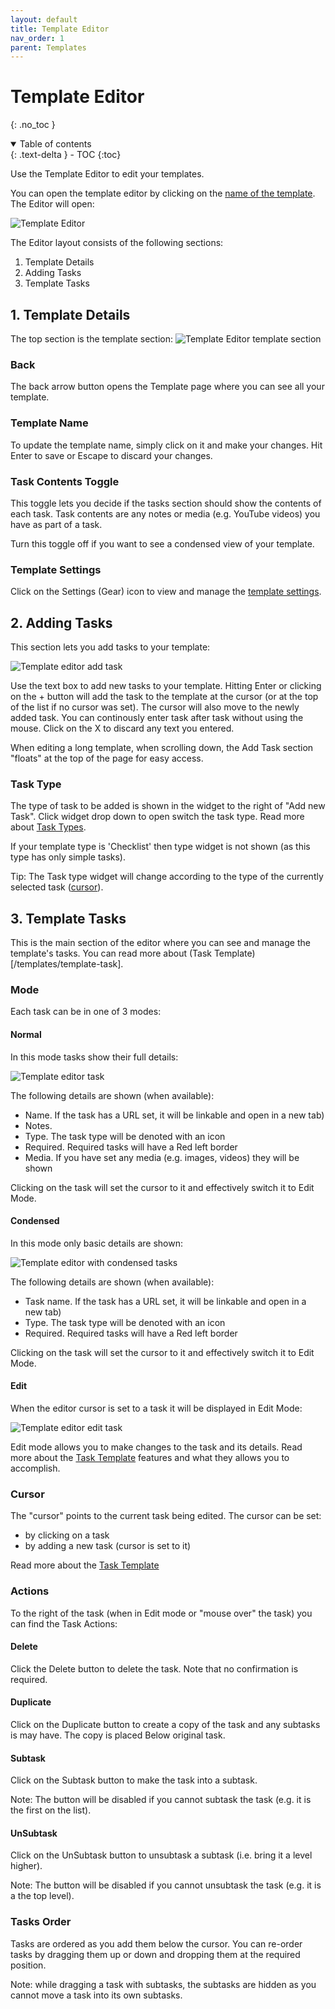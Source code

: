 ```yaml
---
layout: default
title: Template Editor
nav_order: 1
parent: Templates
---
```


# Template Editor

{: .no_toc }

<details open markdown="block">
  <summary>
    Table of contents
  </summary>
  {: .text-delta }
- TOC
{:toc}
</details>

Use the Template Editor to edit your templates.

You can open the template editor by clicking on the [name of the template](/templates/templates/#editing-templates). The Editor will open:

![Template Editor](/assets/images/templates/template-editor.png)

The Editor layout consists of the following sections:

1. Template Details
2. Adding Tasks
3. Template Tasks

## 1. Template Details

The top section is the template section:
![Template Editor template section](/assets/images/templates/template-editor-template.png)

### Back

The back arrow button opens the Template page where you can see all your template.

### Template Name

To update the template name, simply click on it and make your changes. Hit Enter to save or Escape to discard your changes.

### Task Contents Toggle

This toggle lets you decide if the tasks section should show the contents of each task. Task contents are any notes or media (e.g. YouTube videos) you have as part of a task.

Turn this toggle off if you want to see a condensed view of your template.

### Template Settings

Click on the Settings (Gear) icon to view and manage the [template settings](/templates/template-settings/).

## 2. Adding Tasks

This section lets you add tasks to your template:

![Template editor add task](/assets/images/templates/template-editor-add-task.png)

Use the text box to add new tasks to your template. Hitting Enter or clicking on the + button will add the task to the template at the cursor (or at the top of the list if no cursor was set). The cursor will also move to the newly added task. You can continously enter task after task without using the mouse. Click on the X to discard any text you entered.

When editing a long template, when scrolling down, the Add Task section "floats" at the top of the page for easy access.

### Task Type

The type of task to be added is shown in the widget to the right of "Add new Task". Click widget drop down to open switch the task type. Read more about [Task Types](/checklists/task-types/).

If your template type is 'Checklist' then type widget is not shown (as this type has only simple tasks).

Tip: The Task type widget will change according to the type of the currently selected task ([cursor](/templates/template-edito/#cursor)).

## 3. Template Tasks

This is the main section of the editor where you can see and manage the template's tasks. You can read more about (Task Template)[/templates/template-task].

### Mode

Each task can be in one of 3 modes:

#### Normal

In this mode tasks show their full details:

![Template editor task](/assets/images/templates/template-editor-task-normal.png)

The following details are shown (when available):

- Name. If the task has a URL set, it will be linkable and open in a new tab)
- Notes.
- Type. The task type will be denoted with an icon
- Required. Required tasks will have a Red left border
- Media. If you have set any media (e.g. images, videos) they will be shown

Clicking on the task will set the cursor to it and effectively switch it to Edit Mode.

#### Condensed

In this mode only basic details are shown:

![Template editor with condensed tasks](/assets/images/templates/template-editor-task-condensed.png)

The following details are shown (when available):

- Task name. If the task has a URL set, it will be linkable and open in a new tab)
- Type. The task type will be denoted with an icon
- Required. Required tasks will have a Red left border

Clicking on the task will set the cursor to it and effectively switch it to Edit Mode.

#### Edit

When the editor cursor is set to a task it will be displayed in Edit Mode:

![Template editor edit task](/assets/images/templates/template-editor-task-edit.png)

Edit mode allows you to make changes to the task and its details. Read more about the [Task Template](/templates/template-task/) features and what they allows you to accomplish.

### Cursor

The "cursor" points to the current task being edited. The cursor can be set:

- by clicking on a task
- by adding a new task (cursor is set to it)

Read more about the [Task Template](/templates/template-task/)

### Actions

To the right of the task (when in Edit mode or "mouse over" the task) you can find the Task Actions:

#### Delete

Click the Delete button to delete the task. Note that no confirmation is required.

#### Duplicate

Click on the Duplicate button to create a copy of the task and any subtasks is may have. The copy is placed Below original task.

#### Subtask

Click on the Subtask button to make the task into a subtask.

Note: The button will be disabled if you cannot subtask the task (e.g. it is the first on the list).

#### UnSubtask

Click on the UnSubtask button to unsubtask a subtask (i.e. bring it a level higher).

Note: The button will be disabled if you cannot unsubtask the task (e.g. it is a the top level).

### Tasks Order

Tasks are ordered as you add them below the cursor. You can re-order tasks by dragging them up or down and dropping them at the required position.

Note: while dragging a task with subtasks, the subtasks are hidden as you cannot move a task into its own subtasks.
